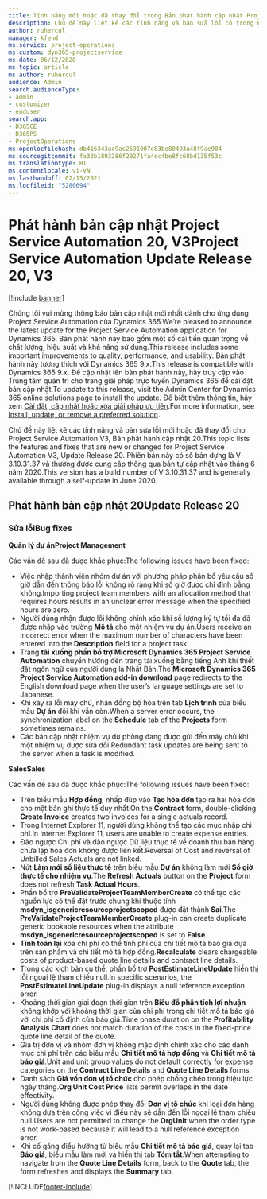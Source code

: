 ```yaml
---
title: Tính năng mới hoặc đã thay đổi trong Bản phát hành cập nhật Project Service Automation 20, V3
description: Chủ đề này liệt kê các tính năng và bản sửa lỗi có trong Bản phát hành cập nhật Project Service Automation 20, V3
author: ruhercul
manager: kfend
ms.service: project-operations
ms.custom: dyn365-projectservice
ms.date: 06/12/2020
ms.topic: article
ms.author: ruhercul
audience: Admin
search.audienceType:
- admin
- customizer
- enduser
search.app:
- D365CE
- D365PS
- ProjectOperations
ms.openlocfilehash: db416343ac9ac2591007e83be80493a48f9ae904
ms.sourcegitcommit: fa32b1893286f20271fa4ec4be8fc68bd135f53c
ms.translationtype: HT
ms.contentlocale: vi-VN
ms.lasthandoff: 02/15/2021
ms.locfileid: "5280694"
---
```

# <a name="project-service-automation-update-release-20-v3"></a><span data-ttu-id="557d5-103">Phát hành bản cập nhật Project Service Automation 20, V3</span><span class="sxs-lookup"><span data-stu-id="557d5-103">Project Service Automation Update Release 20, V3</span></span>

[!include [banner](../includes/psa-now-project-operations.md)]

<span data-ttu-id="557d5-104">Chúng tôi vui mừng thông báo bản cập nhật mới nhất dành cho ứng dụng Project Service Automation của Dynamics 365.</span><span class="sxs-lookup"><span data-stu-id="557d5-104">We’re pleased to announce the latest update for the Project Service Automation application for Dynamics 365.</span></span> <span data-ttu-id="557d5-105">Bản phát hành này bao gồm một số cải tiến quan trọng về chất lượng, hiệu suất và khả năng sử dụng.</span><span class="sxs-lookup"><span data-stu-id="557d5-105">This release includes some important improvements to quality, performance, and usability.</span></span> <span data-ttu-id="557d5-106">Bản phát hành này tương thích với Dynamics 365 9.x.</span><span class="sxs-lookup"><span data-stu-id="557d5-106">This release is compatible with Dynamics 365 9.x.</span></span> <span data-ttu-id="557d5-107">Để cập nhật lên bản phát hành này, hãy truy cập vào Trung tâm quản trị cho trang giải pháp trực tuyến Dynamics 365 để cài đặt bản cập nhật.</span><span class="sxs-lookup"><span data-stu-id="557d5-107">To update to this release, visit the Admin Center for Dynamics 365 online solutions page to install the update.</span></span> <span data-ttu-id="557d5-108">Để biết thêm thông tin, hãy xem [Cài đặt, cập nhật hoặc xóa giải pháp ưu tiên](https://docs.microsoft.com/power-platform/admin/install-remove-preferred-solution).</span><span class="sxs-lookup"><span data-stu-id="557d5-108">For more information, see [Install, update, or remove a preferred solution](https://docs.microsoft.com/power-platform/admin/install-remove-preferred-solution).</span></span>

<span data-ttu-id="557d5-109">Chủ đề này liệt kê các tính năng và bản sửa lỗi mới hoặc đã thay đổi cho Project Service Automation V3, Bản phát hành cập nhật 20.</span><span class="sxs-lookup"><span data-stu-id="557d5-109">This topic lists the features and fixes that are new or changed for Project Service Automation V3, Update Release 20.</span></span> <span data-ttu-id="557d5-110">Phiên bản này có số bản dựng là V 3.10.31.37 và thường được cung cấp thông qua bản tự cập nhật vào tháng 6 năm 2020.</span><span class="sxs-lookup"><span data-stu-id="557d5-110">This version has a build number of V 3.10.31.37 and is generally available through a self-update in June 2020.</span></span>

## <a name="update-release-20"></a><span data-ttu-id="557d5-111">Phát hành bản cập nhật 20</span><span class="sxs-lookup"><span data-stu-id="557d5-111">Update Release 20</span></span>

### <a name="bug-fixes"></a><span data-ttu-id="557d5-112">Sửa lỗi</span><span class="sxs-lookup"><span data-stu-id="557d5-112">Bug fixes</span></span>

<span data-ttu-id="557d5-113">**Quản lý dự án**</span><span class="sxs-lookup"><span data-stu-id="557d5-113">**Project Management**</span></span>

<span data-ttu-id="557d5-114">Các vấn đề sau đã được khắc phục:</span><span class="sxs-lookup"><span data-stu-id="557d5-114">The following issues have been fixed:</span></span>

- <span data-ttu-id="557d5-115">Việc nhập thành viên nhóm dự án với phương pháp phân bổ yêu cầu số giờ dẫn đến thông báo lỗi không rõ ràng khi số giờ được chỉ định bằng không.</span><span class="sxs-lookup"><span data-stu-id="557d5-115">Importing project team members with an allocation method that requires hours results in an unclear error message when the specified hours are zero.</span></span>
- <span data-ttu-id="557d5-116">Người dùng nhận được lỗi không chính xác khi số lượng ký tự tối đa đã được nhập vào trường **Mô tả** cho một nhiệm vụ dự án.</span><span class="sxs-lookup"><span data-stu-id="557d5-116">Users receive an incorrect error when the maximum number of characters have been entered into the **Description** field for a project task.</span></span>
- <span data-ttu-id="557d5-117">Trang **tải xuống phần bổ trợ Microsoft Dynamics 365 Project Service Automation** chuyển hướng đến trang tải xuống bằng tiếng Anh khi thiết đặt ngôn ngữ của người dùng là Nhật Bản.</span><span class="sxs-lookup"><span data-stu-id="557d5-117">The **Microsoft Dynamics 365 Project Service Automation add-in download** page redirects to the English download page when the user’s language settings are set to Japanese.</span></span>
- <span data-ttu-id="557d5-118">Khi xảy ra lỗi máy chủ, nhãn đồng bộ hóa trên tab **Lịch trình** của biểu mẫu **Dự án** đôi khi vẫn còn.</span><span class="sxs-lookup"><span data-stu-id="557d5-118">When a server error occurs, the synchronization label on the **Schedule** tab of the **Projects** form sometimes remains.</span></span>
- <span data-ttu-id="557d5-119">Các bản cập nhật nhiệm vụ dự phòng đang được gửi đến máy chủ khi một nhiệm vụ được sửa đổi.</span><span class="sxs-lookup"><span data-stu-id="557d5-119">Redundant task updates are being sent to the server when a task is modified.</span></span>

<span data-ttu-id="557d5-120">**Sales**</span><span class="sxs-lookup"><span data-stu-id="557d5-120">**Sales**</span></span>

<span data-ttu-id="557d5-121">Các vấn đề sau đã được khắc phục:</span><span class="sxs-lookup"><span data-stu-id="557d5-121">The following issues have been fixed:</span></span>

- <span data-ttu-id="557d5-122">Trên biểu mẫu **Hợp đồng**, nhấp đúp vào **Tạo hóa đơn** tạo ra hai hóa đơn cho một bản ghi thực tế duy nhất.</span><span class="sxs-lookup"><span data-stu-id="557d5-122">On the **Contract** form, double-clicking **Create Invoice** creates two invoices for a single actuals record.</span></span>
- <span data-ttu-id="557d5-123">Trong Internet Explorer 11, người dùng không thể tạo các mục nhập chi phí.</span><span class="sxs-lookup"><span data-stu-id="557d5-123">In Internet Explorer 11, users are unable to create expense entries.</span></span>
- <span data-ttu-id="557d5-124">Đảo ngược Chi phí và đảo ngược Dữ liệu thực tế về doanh thu bán hàng chưa lập hóa đơn không được liên kết.</span><span class="sxs-lookup"><span data-stu-id="557d5-124">Reversal of Cost and reversal of Unbilled Sales Actuals are not linked.</span></span>
- <span data-ttu-id="557d5-125">Nút **Làm mới số liệu thực tế** trên biểu mẫu **Dự án** không làm mới **Số giờ thực tế cho nhiệm vụ**.</span><span class="sxs-lookup"><span data-stu-id="557d5-125">The **Refresh Actuals** button on the **Project** form does not refresh **Task Actual Hours**.</span></span>
- <span data-ttu-id="557d5-126">Phần bổ trợ **PreValidateProjectTeamMemberCreate** có thể tạo các nguồn lực có thể đặt trước chung khi thuộc tính **msdyn_isgenericresourceprojectscoped** được đặt thành **Sai**.</span><span class="sxs-lookup"><span data-stu-id="557d5-126">The **PreValidateProjectTeamMemberCreate** plug-in can create duplicate generic bookable resources when the attribute **msdyn_isgenericresourceprojectscoped** is set to **False**.</span></span>
- <span data-ttu-id="557d5-127">**Tính toán lại** xóa chi phí có thể tính phí của chi tiết mô tả báo giá dựa trên sản phẩm và chi tiết mô tả hợp đồng.</span><span class="sxs-lookup"><span data-stu-id="557d5-127">**Recalculate** clears chargeable costs of product-based quote line details and contract line details.</span></span>
- <span data-ttu-id="557d5-128">Trong các kịch bản cụ thể, phần bổ trợ **PostEstimateLineUpdate** hiển thị lỗi ngoại lệ tham chiếu null.</span><span class="sxs-lookup"><span data-stu-id="557d5-128">In specific scenarios, the **PostEstimateLineUpdate** plug-in displays a null teference exception error.</span></span>
- <span data-ttu-id="557d5-129">Khoảng thời gian giai đoạn thời gian trên **Biểu đồ phân tích lợi nhuận** không khớp với khoảng thời gian của chi phí trong chi tiết mô tả báo giá với chi phí cố định của báo giá.</span><span class="sxs-lookup"><span data-stu-id="557d5-129">Time phase duration on the **Profitability Analysis Chart** does not match duration of the costs in the fixed-price quote line detail of the quote.</span></span>
- <span data-ttu-id="557d5-130">Giá trị đơn vị và nhóm đơn vị không mặc định chính xác cho các danh mục chi phí trên các biểu mẫu **Chi tiết mô tả hợp đồng** và **Chi tiết mô tả báo giá**.</span><span class="sxs-lookup"><span data-stu-id="557d5-130">Unit and unit group values do not default correctly for expense categories on the **Contract Line Details** and **Quote Line Details** forms.</span></span>
- <span data-ttu-id="557d5-131">Danh sách **Giá vốn đơn vị tổ chức** cho phép chồng chéo trong hiệu lực ngày tháng.</span><span class="sxs-lookup"><span data-stu-id="557d5-131">**Org Unit Cost Price** lists permit overlaps in the date effectivity.</span></span>
- <span data-ttu-id="557d5-132">Người dùng không được phép thay đổi **Đơn vị tổ chức** khi loại đơn hàng không dựa trên công việc vì điều này sẽ dẫn đến lỗi ngoại lệ tham chiếu null.</span><span class="sxs-lookup"><span data-stu-id="557d5-132">Users are not permitted to change the **OrgUnit** when the order type is not work-based because it will lead to a null reference exception error.</span></span>
- <span data-ttu-id="557d5-133">Khi cố gắng điều hướng từ biểu mẫu **Chi tiết mô tả báo giá**, quay lại tab **Báo giá**, biểu mẫu làm mới và hiển thị tab **Tóm tắt**.</span><span class="sxs-lookup"><span data-stu-id="557d5-133">When attempting to navigate from the **Quote Line Details** form, back to the **Quote** tab, the form refreshes and displays the **Summary** tab.</span></span>


[!INCLUDE[footer-include](../includes/footer-banner.md)]